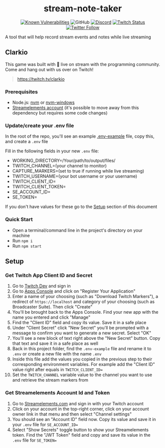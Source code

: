 <div align="center">
  
# stream-note-taker

[![Known Vulnerabilities](https://snyk.io/test/github/clarkio/stream-note-taker/badge.svg)](https://snyk.io/test/github/clarkio/stream-note-taker)
![GitHub](https://img.shields.io/github/license/clarkio/stream-note-taker)
[![Discord](https://img.shields.io/discord/421902136457035777)](https://discord.gg/xB95beJ)
[![Twitch Status](https://img.shields.io/twitch/status/clarkio)](https://twitch.tv/clarkio)
<br>
[![Twitter Follow](https://img.shields.io/twitter/follow/_clarkio?style=social)](https://twitter.com/intent/follow?screen_name=_clarkio)

</div>

A tool that will help record stream events and notes while live streaming

## Clarkio
This game was built with 💙 live on stream with the programming community. Come and hang out with us over on Twitch!

> https://twitch.tv/clarkio

### Prerequisites

- Node.js: [nvm](https://github.com/nvm-sh/nvm) or [nvm-windows](https://github.com/coreybutler/nvm-windows)
- [Streamelements account](https://streamelements.com) (it's possible to move away from this dependency but requires some code changes)

### Update/create your .env file

In the root of the repo, you'll see an example [.env-example](.env-example) file, copy this, and create a `.env` file

Fill in the following fields in your new `.env` file:

- WORKING_DIRECTORY=/Your/path/to/output/files/
- TWITCH_CHANNEL=(your channel to monitor)
- CAPTURE_MARKERS=(set to true if running while live streaming)
- TWITCH_USERNAME=(your bot username or your username)
- TWITCH_CLIENT_ID=
- TWITCH_CLIENT_TOKEN=
- SE_ACCOUNT_ID=
- SE_TOKEN=
  
If you don't have values for these go to the [Setup](#Setup) section of this document

### Quick Start
- Open a terminal/command line in the project's directory on your machine
- Run `npm i`
- Run `npm start`

## Setup

### Get Twitch App Client ID and Secret

1. Go to [Twitch Dev](https://dev.twitch.tv) and sign in
1. Go to [Apps Console](https://dev.twitch.tv/console/apps) and click on "Register Your Application"
1. Enter a name of your choosing (such as "Download Twitch Markers"), a redirect of `https://localhost` and category of your choosing (such as Broadcaster Suite). Then click "Create"
1. You'll be brought back to the Apps Console. Find your new app with the name you entered and click "Manage"
1. Find the "Client ID" field and copy its value. Save it in a safe place
1. Under "Client Secret" click "New Secret" you'll be prompted with a message to confirm you want to generate a new secret. Select "OK"
1. You'll see a new block of text right above the "New Secret" button. Copy that text and save it in a safe place as well
1. Back in this project folder, find the `.env-example` file and rename it to `.env` or create a new file with the name `.env`
1. Inside this file add the values you copied in the previous step to their corresponding environment variables. For example add the "Client ID" value right after equals in `TWITCH_CLIENT_ID=`
1. Set the `TWITCH_CHANNEL` variable value to the channel you want to use and retrieve the stream markers from

### Get Streamelements Account Id and Token

1. Go to [Streamelements.com](https://streamelements.com) and sign in with your Twitch account
1. Click on your account in the top-right corner, click on your account owner link in that menu and then select "Channel settings"
1. You should see an "Account ID" field now. Copy its value and save it in your `.env` file for `SE_ACCOUNT_ID=`
1. Select "Show Secrets" toggle button to show your Streamelements token. Find the "JWT Token" field and copy and save its value in the `.env` file for `SE_TOKEN=`


